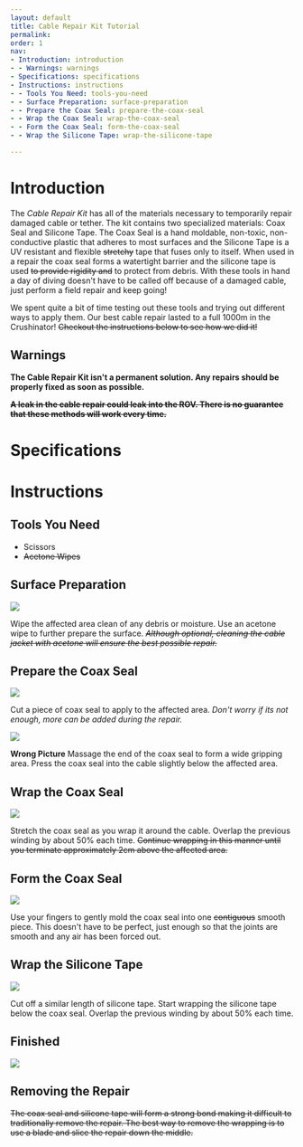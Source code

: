 ```yaml
---
layout: default
title: Cable Repair Kit Tutorial
permalink: 
order: 1
nav:
- Introduction: introduction
- - Warnings: warnings
- Specifications: specifications
- Instructions: instructions
- - Tools You Need: tools-you-need
- - Surface Preparation: surface-preparation
- - Prepare the Coax Seal: prepare-the-coax-seal
- - Wrap the Coax Seal: wrap-the-coax-seal
- - Form the Coax Seal: form-the-coax-seal
- - Wrap the Silicone Tape: wrap-the-silicone-tape

---
```


# Introduction

The *Cable Repair Kit* has all of the materials necessary to temporarily repair damaged cable or tether. The kit contains two specialized materials: Coax Seal and Silicone Tape. The Coax Seal is a hand moldable, non-toxic, non-conductive plastic that adheres to most surfaces and the Silicone Tape is a UV resistant and flexible ~~stretchy~~ tape that fuses only to itself. When used in a repair the coax seal forms a watertight barrier and the silicone tape is used ~~to provide rigidity and~~ to protect from debris. With these tools in hand a day of diving doesn't have to be called off because of a damaged cable, just perform a field repair and keep going!

We spent quite a bit of time testing out these tools and trying out different ways to apply them. Our best cable repair lasted to a full 1000m in the Crushinator! ~~Checkout the instructions below to see how we did it!~~

## Warnings

<i class="fa fa-exclamation-triangle fa-fw fa-2x text-warning"></i>  **The Cable Repair Kit isn't a permanent solution. Any repairs should be properly fixed as soon as possible.**

<i class="fa fa-exclamation-triangle fa-fw fa-2x text-warning"></i> **~~A leak in the cable repair could leak into the ROV. There is no guarantee that these methods will work every time.~~**

# Specifications

# Instructions

## Tools You Need

* Scissors
* ~~Acetone Wipes~~

## Surface Preparation 

<img src="/cable-repair-kit/cad/Damaged-Cable.JPG" class="img-responsive img-center" style="max-width:600px"  />

Wipe the affected area clean of any debris or moisture. Use an acetone wipe to further prepare the surface. ~~*Although optional, cleaning the cable jacket with acetone will ensure the best possible repair.*~~ 


## Prepare the Coax Seal


<img src="/cable-repair-kit/cad/Coax-Cut.JPG" class="img-responsive img-center" style="max-width:600px"  />

Cut a piece of coax seal to apply to the affected area. *Don't worry if its not enough, more can be added during the repair.*

<img src="/cable-repair-kit/cad/Coax-Wrap-1.JPG" class="img-responsive img-center" style="max-width:600px"  />

**Wrong Picture** Massage the end of the coax seal to form a wide gripping area. Press the coax seal into the cable slightly below the affected area. 

## Wrap the Coax Seal


<img src="/cable-repair-kit/cad/Coax-Wrap-2.JPG" class="img-responsive img-center" style="max-width:600px"  />

Stretch the coax seal as you wrap it around the cable. Overlap the previous winding by about 50% each time. ~~Continue wrapping in this manner until you terminate approximately 2cm above the affected area.~~

## Form the Coax Seal

<img src="/cable-repair-kit/cad/Coax-Smooth.JPG" class="img-responsive img-center" style="max-width:600px"  />

Use your fingers to gently mold the coax seal into one ~~contiguous~~ smooth piece. This doesn't have to be perfect, just enough so that the joints are smooth and any air has been forced out.

## Wrap the Silicone Tape


<img src="/cable-repair-kit/cad/Silicone-Wrap.JPG" class="img-responsive img-center" style="max-width:600px"  />


Cut off a similar length of silicone tape. Start wrapping the silicone tape below the coax seal. Overlap the previous winding by about 50% each time.


## Finished

<img src="/cable-repair-kit/cad/Complete.JPG" class="img-responsive img-center" style="max-width:600px"  />


## Removing the Repair

~~The coax seal and silicone tape will form a strong bond making it difficult to traditionally remove the repair. The best way to remove the wrapping is to use a blade and slice the repair down the middle.~~